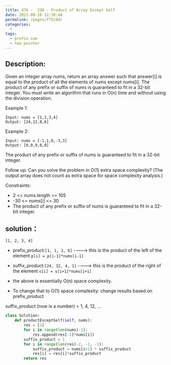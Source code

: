 ```yaml
---
title: 470 -  238 - Product of Array Except Self
date: 2021-08-10 12:30:44
permalink: /pages/f75c0d/
categories:
  - 
tags:
  - prefix sum
  - two pointer
---
```


## Description:
Given an integer array nums, return an array answer such that answer[i] is equal to the product of all the elements of nums except nums[i].
The product of any prefix or suffix of nums is guaranteed to fit in a 32-bit integer.
You must write an algorithm that runs in O(n) time and without using the division operation.

Example 1:
```
Input: nums = [1,2,3,4]
Output: [24,12,8,6]
```

Example 2:
```
Input: nums = [-1,1,0,-3,3]
Output: [0,0,9,0,0] 
```

The product of any prefix or suffix of nums is guaranteed to fit in a 32-bit integer.

Follow up: Can you solve the problem in O(1) extra space complexity? (The output array does not count as extra space for space complexity analysis.)


Constraints:

- 2 <= nums.length <= 105
- -30 <= nums[i] <= 30
- The product of any prefix or suffix of nums is guaranteed to fit in a 32-bit integer.


## solution：
`[1, 2, 3, 4]`
- prefix_product:` [1, 1, 2, 6] `  ----> this is the product of the left of the element
    `p[i] = p[i-1]*nums[i-1]`
- suffix_product:`[24, 12, 4, 1]` ----> this is the product of the right of the element
    `s[i] = s[i+1]*nums[i+1]`

- the above is essentially O(n) space complexity.
- To change that to O(1) space complexity: change results based on prefix_product

suffix_product (now is a number) = 1, 4, 12, ...


```python
class Solution:
    def productExceptSelf(self, nums):
        res = [1]
        for i in range(len(nums)-1):
            res.append(res[-1]*nums[i])
        suffix_product = 1
        for i in range(len(res)-2, -1, -1):
            suffix_product = nums[i+1] * suffix_product
            res[i] = res[i]*suffix_product
        return res
```
